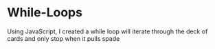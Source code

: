 # While-Loops
Using JavaScript, I created a while loop will iterate through the deck of cards and only stop when it pulls spade

